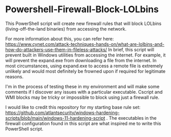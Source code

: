 # Powershell-Firewall-Block-LOLbins
This PowerShell script will create new firewall rules that will block LOLbins (living-off-the-land binaries) from accessing the network.

For more information about this, you can refer here: https://www.cynet.com/attack-techniques-hands-on/what-are-lolbins-and-how-do-attackers-use-them-in-fileless-attacks/
In brief, this script will prevent built in Windows utilities from accessing the internet. For example, it will prevent the expand.exe from downloading a file from the internet. In most circumstances, using expand.exe to access a remote file is extremely unlikely and would most definitely be frowned upon if required for legitimate reasons.

I'm in the process of testing these in my environment and will make some comments if I discover any issues with a particular executable. Cscript and WMI blocks may be tricky or impossible to block using just a firewall rule.

I would like to credit this repository for my starting base rule set: https://github.com/atlantsecurity/windows-hardening-scripts/blob/main/windows-11-hardening-script . The executables in the firewall configuration found in this script are what inspired me to write this PowerShell script.
